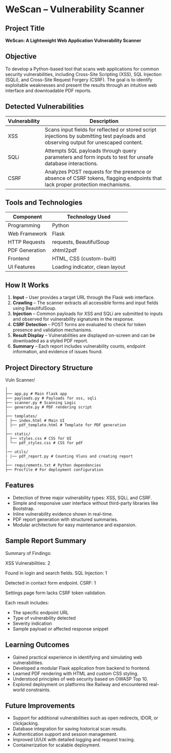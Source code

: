 # WeScan – Vulnerability Scanner

## Project Title  
**WeScan: A Lightweight Web Application Vulnerability Scanner**

## Objective  
To develop a Python-based tool that scans web applications for common security vulnerabilities, including Cross-Site Scripting (XSS), SQL Injection (SQLi), and Cross-Site Request Forgery (CSRF). The goal is to identify exploitable weaknesses and present the results through an intuitive web interface and downloadable PDF reports.

## Detected Vulnerabilities

| Vulnerability | Description |
|---------------|-------------|
| XSS           | Scans input fields for reflected or stored script injections by submitting test payloads and observing output for unescaped content. |
| SQLi          | Attempts SQL payloads through query parameters and form inputs to test for unsafe database interactions. |
| CSRF          | Analyzes POST requests for the presence or absence of CSRF tokens, flagging endpoints that lack proper protection mechanisms. |

## Tools and Technologies

| Component        | Technology Used           |
|------------------|---------------------------|
| Programming      | Python                    |
| Web Framework    | Flask                     |
| HTTP Requests    | requests, BeautifulSoup   |
| PDF Generation   | xhtml2pdf                 |
| Frontend         | HTML, CSS (custom-built)  |
| UI Features      | Loading indicator, clean layout |

## How It Works

1. **Input** – User provides a target URL through the Flask web interface.
2. **Crawling** – The scanner extracts all accessible forms and input fields using BeautifulSoup.
3. **Injection** – Common payloads for XSS and SQLi are submitted to inputs and observed for vulnerability signatures in the response.
4. **CSRF Detection** – POST forms are evaluated to check for token presence and validation mechanisms.
5. **Result Display** – Vulnerabilities are displayed on-screen and can be downloaded as a styled PDF report.
6. **Summary** – Each report includes vulnerability counts, endpoint information, and evidence of issues found.

## Project Directory Structure

Vuln Scanner/
```
│
├── app.py # Main Flask app
├── payloads.py # Payloads for xss, sqli
├── scanner.py # Scanning Logic
├── generate.py # PDF rendering script
│
├── templates/
│ ├── index.html # Main UI
│ ├── pdf_template.html # Template for PDF generation
│
├── static/
│ ├── styles.css # CSS for UI
│ └── pdf_styles.css # CSS for pdf
│
|── utils/
| |── pdf_report.py # Counting Vluns and creating report
|
├── requirements.txt # Python dependencies
├── Procfile # For deployment configuration
```
 
## Features

- Detection of three major vulnerability types: XSS, SQLi, and CSRF.
- Simple and responsive user interface without third-party libraries like Bootstrap.
- Inline vulnerability evidence shown in real-time.
- PDF report generation with structured summaries.
- Modular architecture for easy maintenance and expansion.

## Sample Report Summary

Summary of Findings:

XSS Vulnerabilities: 2

Found in login and search fields.
SQL Injection: 1

Detected in contact form endpoint.
CSRF: 1

Settings page form lacks CSRF token validation.


Each result includes:
- The specific endpoint URL
- Type of vulnerability detected
- Severity indication
- Sample payload or affected response snippet

## Learning Outcomes

- Gained practical experience in identifying and simulating web vulnerabilities.
- Developed a modular Flask application from backend to frontend.
- Learned PDF rendering with HTML and custom CSS styling.
- Understood principles of web security based on OWASP Top 10.
- Explored deployment on platforms like Railway and encountered real-world constraints.

## Future Improvements
 
- Support for additional vulnerabilities such as open redirects, IDOR, or clickjacking.
- Database integration for saving historical scan results.
- Authentication support and session management.
- Improved UI/UX with detailed logging and request tracing.
- Containerization for scalable deployment.


